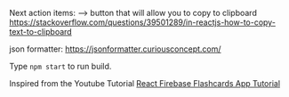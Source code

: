 Next action items: 
--> button that will allow you to copy to clipboard
https://stackoverflow.com/questions/39501289/in-reactjs-how-to-copy-text-to-clipboard


json formatter: https://jsonformatter.curiousconcept.com/


Type ```npm start``` to run build.

Inspired from the Youtube Tutorial [React Firebase Flashcards App Tutorial](https://www.youtube.com/watch?v=pKCAtlsn1Eo)